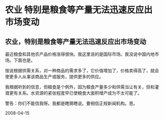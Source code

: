 # 农业 特别是粮食等产量无法迅速反应出市场变动

## 农业，特别是粮食等产量无法迅速反应出市场变动

最近粮食和其他农产品价格涨得很快。我这里说的是国际市场。我没说中国内地市场。下面也是。

按说根据供需关系，对一种商品的需求多了，它价值增加了，价格卖得高了，就会使更多人从事该商品生产或服务，提供更多的供应。

我根据听到的信息，但粮食是个例外，因为粮食产量多少和供需当让有关，但和灌溉更有关系。水资源的紧张程度早已使粮食大面积增产成为不太可能了。

警告：你们不能信我呀。我都是瞎猜瞎说。要相信正规新闻机构。恩。

2008-04-15